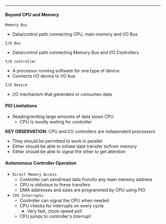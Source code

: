 ***
#### Beyond CPU and Memory
`Memory Bus`
* Data/control path connecting CPU, main memory and I/O Bus

`I/O Bus`
* Data/control path connecting Memory Bus and I/O Controllers

`I/O Controller`
* A processor running software for one type of device
* Connects I/O device to I/O bus

`I/O Device`
* I/O mechanism that generates or consumes data
#### PIO Limitations
* Reading/writing large amounts of data slows CPU
	* CPU is mostly waiting for controller

**KEY OBSERVATION**: CPU and I/O controllers are *independent processors*
* They should be permitted to work in parallel
* Either should be able to initiate data transfer to/from memory
* Either should be able to signal the other to get attention

#### Autonomous Controller Operation
* `Direct Memory Access`
	* Controller can send/read data from/to any main memory address
	* CPU is oblivious to these transfers
	* DMA addresses and sizes are programmed by CPU using PIO
* `CPU Interrupts`
	* Controller can signal the CPU when needed
	* CPU checks for interrupts on every cycle
		* Very fast, clock-speed poll
	* CPU jumps to controller's *Interrupt*

